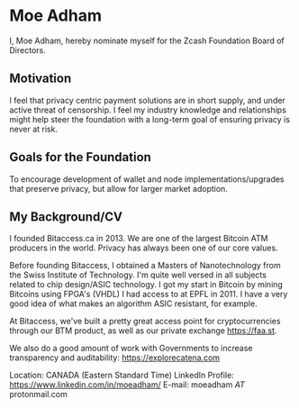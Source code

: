 # Moe Adham

I, Moe Adham, hereby nominate myself for the Zcash Foundation Board of Directors.

## Motivation

I feel that privacy centric payment solutions are in short supply, and under active threat of censorship. I feel my industry knowledge and relationships might help steer the foundation with a long-term goal of ensuring privacy is never at risk.

## Goals for the Foundation

To encourage development of wallet and node implementations/upgrades that preserve privacy, but allow for larger market adoption.

## My Background/CV

I founded Bitaccess.ca in 2013. We are one of the largest Bitcoin ATM producers in the world. Privacy has always been one of our core values.

Before founding Bitaccess, I obtained a Masters of Nanotechnology from the Swiss Institute of Technology. I'm quite well versed in all subjects related to chip design/ASIC technology. I got my start in Bitcoin by mining Bitcoins using FPGA's (VHDL) I had access to at EPFL in 2011. I have a very good idea of what makes an algorithm ASIC resistant, for example.

At Bitaccess, we've built a pretty great access point for cryptocurrencies through our BTM product, as well as our private exchange https://faa.st. 

We also do a good amount of work with Governments to increase transparency and auditability: https://explorecatena.com

Location: CANADA (Eastern Standard Time)
LinkedIn Profile: https://www.linkedin.com/in/moeadham/
E-mail: moeadham _AT_ protonmail.com
